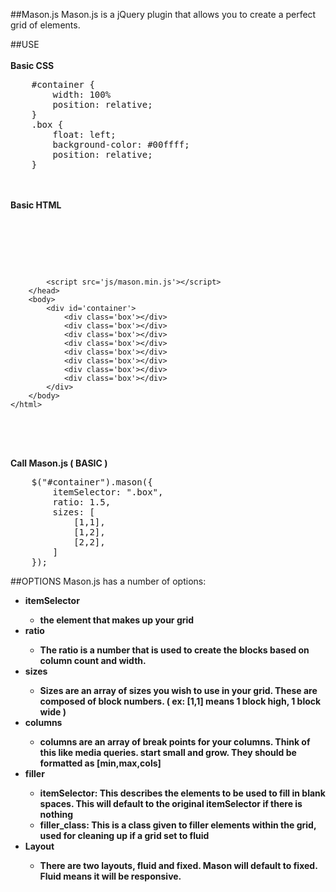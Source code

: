 ##Mason.js
Mason.js is a jQuery plugin that allows you to create a perfect grid of elements.

##USE
<br/><br/>
<strong>Basic CSS </strong>
<pre>
	#container {
		width: 100%
		position: relative;
	}
	.box {
		float: left;
		background-color: #00ffff;
		position: relative;
	}
</pre>
<br/><br/>
<strong>Basic HTML</strong>
<pre>
	<html>
		<head>
			<title>Mason Example</title>
			<script src='js/jQuery.js'></script>
			<script src='js/mason.min.js'></script>
		</head>
		<body>
			<div id='container'>
				<div class='box'></div>
				<div class='box'></div>
				<div class='box'></div>
				<div class='box'></div>
				<div class='box'></div>
				<div class='box'></div>
				<div class='box'></div>
				<div class='box'></div>
			</div>
		</body>
	</html>
</pre>
<br/><br/>
<strong>Call Mason.js ( BASIC )</strong>
<pre>
	$("#container").mason({
		itemSelector: ".box",
		ratio: 1.5,
		sizes: [
			[1,1],
			[1,2],
			[2,2],
		]
	});
</pre>

##OPTIONS
Mason.js has a number of options:
<ul>
	<li><strong>itemSelector<strong>
		<ul>
			<li>the element that makes up your grid</li>
		</ul>
	</li>
	<li><strong>ratio<strong>
		<ul>
			<li>The ratio is a number that is used to create the blocks based on column count and width.</li>
		</ul>
	</li>
	<li><strong>sizes<strong>
		<ul>
			<li>Sizes are an array of sizes you wish to use in your grid. These are composed of block numbers. ( ex: [1,1] means 1 block high, 1 block wide )</li>
		</ul>
	</li>
	<li><strong>columns<strong>
		<ul>
			<li>columns are an array of break points for your columns. Think of this like media queries. start small and grow. They should be formatted as [min,max,cols]</li>
		</ul>
	</li>
	<li><strong>filler<strong>
		<ul>
			<li>itemSelector: This describes the elements to be used to fill in blank spaces. This will default to the original itemSelector if there is nothing</li>
			<li>filler_class: This is a class given to filler elements within the grid, used for cleaning up if a grid set to fluid</li>
		</ul>
	</li>
	<li><strong>Layout<strong>
		<ul>
			<li>There are two layouts, fluid and fixed. Mason will default to fixed. Fluid means it will be responsive.</li>
		</ul>
	</li>
</ul>
